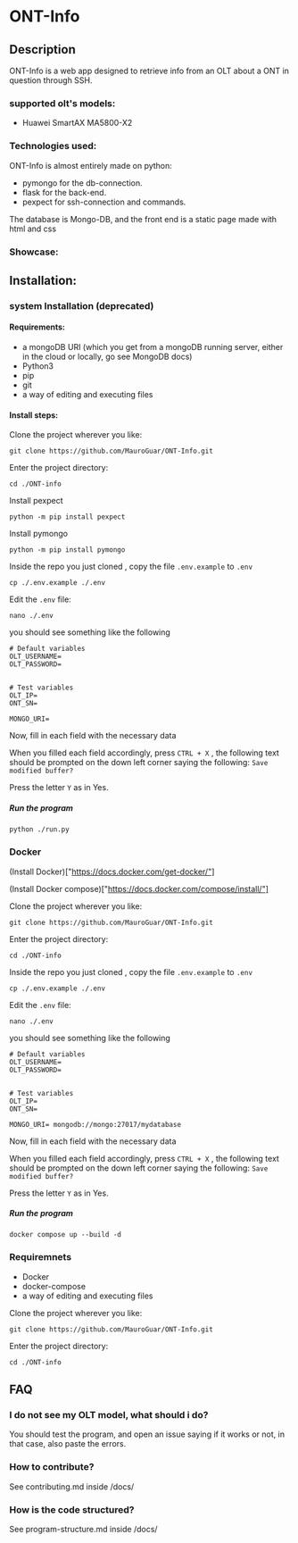 # ONT-Info
## Description
ONT-Info is a web app designed to retrieve info from an OLT about a ONT in question through SSH.
### supported olt's models:
* Huawei SmartAX MA5800-X2

### Technologies used:

ONT-Info is almost entirely made on python:
* pymongo for the db-connection.
* flask for the back-end.
* pexpect for ssh-connection and commands.

The database is Mongo-DB, and the front end is a static page made with html and css

### Showcase:

## Installation:

### system Installation (deprecated)

#### Requirements:

* a mongoDB URI (which you get from a mongoDB running server, either in the cloud or locally, go see MongoDB docs)
* Python3
* pip
* git
* a way of editing and executing files

#### Install steps:

Clone the project wherever you like:

`git clone https://github.com/MauroGuar/ONT-Info.git `

Enter the project directory:

`cd ./ONT-info`

Install pexpect

`python -m pip install pexpect`

Install pymongo

`python -m pip install pymongo`

Inside the repo you just cloned , copy the file `.env.example` to `.env`

`cp ./.env.example ./.env`

Edit the `.env` file:

`nano ./.env`

you should see something like the following

```
# Default variables
OLT_USERNAME=
OLT_PASSWORD=


# Test variables
OLT_IP=
ONT_SN=

MONGO_URI=
```
Now, fill in each field with the necessary data

When you filled each field accordingly, press `CTRL + X` , the following text should be prompted on the down left corner saying the following:
`Save modified buffer?`

Press the letter `Y` as in Yes.

##### Run the program

`python ./run.py`

### Docker

(Install Docker)["https://docs.docker.com/get-docker/"]

(Install Docker compose)["https://docs.docker.com/compose/install/"]

Clone the project wherever you like:

`git clone https://github.com/MauroGuar/ONT-Info.git `

Enter the project directory:

`cd ./ONT-info`

Inside the repo you just cloned , copy the file `.env.example` to `.env`

`cp ./.env.example ./.env`

Edit the `.env` file:

`nano ./.env`

you should see something like the following

```
# Default variables
OLT_USERNAME=
OLT_PASSWORD=


# Test variables
OLT_IP=
ONT_SN=

MONGO_URI= mongodb://mongo:27017/mydatabase
```
Now, fill in each field with the necessary data

When you filled each field accordingly, press `CTRL + X` , the following text should be prompted on the down left corner saying the following:
`Save modified buffer?`

Press the letter `Y` as in Yes.

##### Run the program

`docker compose up --build -d`


### Requiremnets
* Docker
* docker-compose
* a way of editing and executing files

Clone the project wherever you like:

`git clone https://github.com/MauroGuar/ONT-Info.git`

Enter the project directory:

`cd ./ONT-info`

## FAQ

### I do not see my OLT model, what should i do?

You should test the program, and open an issue saying if it works or not, in that case, also paste the errors.

### How to contribute?

See contributing.md inside /docs/

### How is the code structured? 

See program-structure.md inside /docs/
